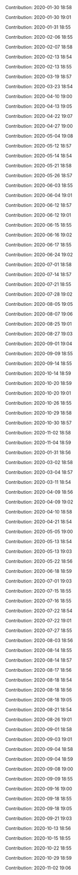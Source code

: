 Contribution: 2020-01-30 18:58

Contribution: 2020-01-30 19:01

Contribution: 2020-01-31 18:55

Contribution: 2020-02-06 18:55

Contribution: 2020-02-07 18:58

Contribution: 2020-02-13 18:54

Contribution: 2020-02-13 18:55

Contribution: 2020-03-19 18:57

Contribution: 2020-03-23 18:54

Contribution: 2020-04-10 19:00

Contribution: 2020-04-13 19:05

Contribution: 2020-04-22 19:07

Contribution: 2020-04-27 19:00

Contribution: 2020-05-04 19:08

Contribution: 2020-05-12 18:57

Contribution: 2020-05-14 18:54

Contribution: 2020-05-21 18:58

Contribution: 2020-05-26 18:57

Contribution: 2020-06-03 18:55

Contribution: 2020-06-04 19:01

Contribution: 2020-06-12 18:57

Contribution: 2020-06-12 19:01

Contribution: 2020-06-15 18:55

Contribution: 2020-06-16 19:02

Contribution: 2020-06-17 18:55

Contribution: 2020-06-24 19:02

Contribution: 2020-07-01 18:58

Contribution: 2020-07-14 18:57

Contribution: 2020-07-21 18:55

Contribution: 2020-07-28 19:02

Contribution: 2020-08-05 19:05

Contribution: 2020-08-07 19:06

Contribution: 2020-08-25 19:01

Contribution: 2020-08-27 19:03

Contribution: 2020-09-01 19:04

Contribution: 2020-09-09 18:55

Contribution: 2020-09-14 18:55

Contribution: 2020-10-14 18:59

Contribution: 2020-10-20 18:59

Contribution: 2020-10-20 19:01

Contribution: 2020-10-26 18:55

Contribution: 2020-10-29 18:58

Contribution: 2020-10-30 18:57

Contribution: 2020-11-02 18:58

Contribution: 2020-11-04 18:59

Contribution: 2020-01-31 18:56

Contribution: 2020-03-02 18:58

Contribution: 2020-03-04 18:57

Contribution: 2020-03-11 18:54

Contribution: 2020-04-09 18:56

Contribution: 2020-04-09 19:02

Contribution: 2020-04-10 18:58

Contribution: 2020-04-21 18:54

Contribution: 2020-05-05 19:00

Contribution: 2020-05-13 18:54

Contribution: 2020-05-13 19:03

Contribution: 2020-05-22 18:56

Contribution: 2020-06-18 18:59

Contribution: 2020-07-01 19:03

Contribution: 2020-07-15 18:55

Contribution: 2020-07-16 18:55

Contribution: 2020-07-22 18:54

Contribution: 2020-07-22 19:01

Contribution: 2020-07-27 18:55

Contribution: 2020-08-03 18:56

Contribution: 2020-08-14 18:55

Contribution: 2020-08-14 18:57

Contribution: 2020-08-17 18:56

Contribution: 2020-08-18 18:54

Contribution: 2020-08-18 18:56

Contribution: 2020-08-18 19:05

Contribution: 2020-08-21 18:54

Contribution: 2020-08-26 19:01

Contribution: 2020-09-01 18:58

Contribution: 2020-09-03 19:01

Contribution: 2020-09-04 18:58

Contribution: 2020-09-04 18:59

Contribution: 2020-09-08 19:00

Contribution: 2020-09-09 18:55

Contribution: 2020-09-16 19:00

Contribution: 2020-09-18 18:55

Contribution: 2020-09-18 19:05

Contribution: 2020-09-21 19:03

Contribution: 2020-10-13 18:56

Contribution: 2020-10-15 18:55

Contribution: 2020-10-22 18:55

Contribution: 2020-10-29 18:59

Contribution: 2020-11-02 19:06

